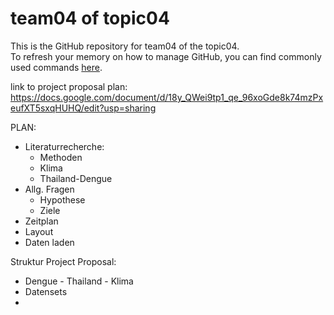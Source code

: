 # team04 of topic04 
 This is the GitHub repository for team04 of the topic04.  
 To refresh your memory on how to manage GitHub, you can find commonly used commands [here](https://github.com/joshnh/Git-Commands).
 
 link to project proposal plan: https://docs.google.com/document/d/18y_QWei9tp1_qe_96xoGde8k74mzPxeufXT5sxqHUHQ/edit?usp=sharing
 
PLAN:
- Literaturrecherche:
     - Methoden
     - Klima
     - Thailand-Dengue
- Allg. Fragen
     - Hypothese
     - Ziele
- Zeitplan
- Layout
- Daten laden

Struktur Project Proposal:
- Dengue - Thailand - Klima
- Datensets
- 
